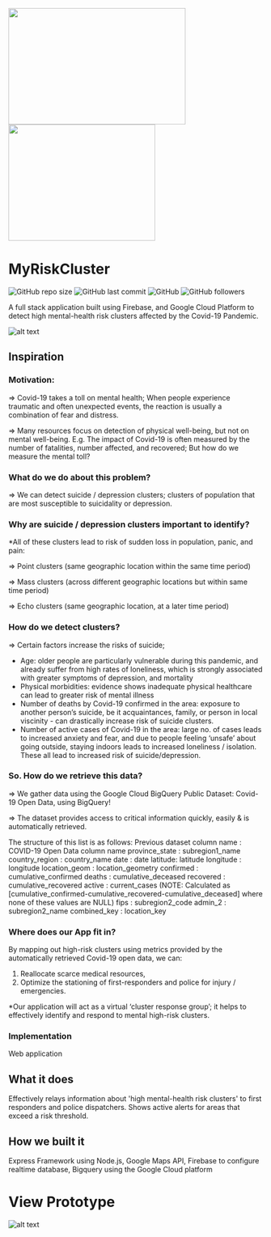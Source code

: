 <a href="url"><img src="https://github.com/tashakim/my-risk-cluster/blob/master/views/images/Original_crop_easyy.png" align="left" height="230" width="350" ></a>
<a href="url"><img src="https://github.com/tashakim/my-risk-cluster/blob/master/views/images/Dark_mode.png" align="center" height="230" width="290" ></a>


# MyRiskCluster
![GitHub repo size](https://img.shields.io/github/repo-size/tashakim/MyRiskCluster)
![GitHub last commit](https://img.shields.io/github/last-commit/tashakim/MyRiskCluster)
![GitHub](https://img.shields.io/github/license/tashakim/MyRiskCluster)
![GitHub followers](https://img.shields.io/github/followers/tashakim?label=Followers&style=social)


A full stack application built using Firebase, and Google Cloud Platform to detect high mental-health risk clusters affected by the Covid-19 Pandemic.

![alt text](https://github.com/tashakim/my-risk-cluster/blob/master/views/images/preview.png?raw=true)


## Inspiration

### Motivation: 
=> Covid-19 takes a toll on mental health; When people experience traumatic and often unexpected events, the reaction is usually a combination of fear and distress.

=> Many resources focus on detection of physical well-being, but not on mental well-being. E.g. The impact of Covid-19 is often measured by the number of fatalities, number affected, and recovered; But how do we measure the mental toll?


### What do we do about this problem?
=> We can detect suicide / depression clusters; clusters of population that are most susceptible to suicidality or depression.


### Why are suicide / depression clusters important to identify?
*All of these clusters lead to risk of sudden loss in population, panic, and pain:

=> Point clusters (same geographic location within the same time period)

=> Mass clusters (across different geographic locations but within same time period)

=> Echo clusters (same geographic location, at a later time period)



### How do we detect clusters?
=> Certain factors increase the risks of suicide;

- Age: older people are particularly vulnerable during this pandemic, and already suffer from high rates of loneliness, which is strongly associated with greater symptoms of depression, and mortality
- Physical morbidities: evidence shows inadequate physical healthcare can lead to greater risk of mental illness
- Number of deaths by Covid-19 confirmed in the area: exposure to another person’s suicide, be it acquaintances, family, or person in local viscinity - can drastically increase risk of suicide clusters.
- Number of active cases of Covid-19 in the area: large no. of cases leads to increased anxiety and fear, and due to people feeling ‘unsafe’ about going outside, staying indoors leads to increased loneliness / isolation. These all lead to increased risk of suicide/depression.

### So. How do we retrieve this data?
=> We gather data using the Google Cloud BigQuery Public Dataset: Covid-19 Open Data, using BigQuery!

=> The dataset provides access to critical information quickly, easily & is automatically retrieved.

The structure of this list is as follows:
Previous dataset column name : COVID-19 Open Data column name
province_state : subregion1_name
country_region : country_name
date : date
latitude: latitude
longitude : longitude
location_geom : location_geometry
confirmed : cumulative_confirmed
deaths : cumulative_deceased
recovered : cumulative_recovered
active : current_cases (NOTE: Calculated as [cumulative_confirmed-cumulative_recovered-cumulative_deceased] where none of these values are NULL)
fips : subregion2_code
admin_2 : subregion2_name
combined_key : location_key

### Where does our App fit in?
By mapping out high-risk clusters using metrics provided by the automatically retrieved Covid-19 open data, we can:
1. Reallocate scarce medical resources,
2. Optimize the stationing of first-responders and police for injury / emergencies.

*Our application will act as a virtual ‘cluster response group’; it helps to effectively identify and respond to mental high-risk clusters.

### Implementation
Web application 


## What it does
Effectively relays information about 'high mental-health risk clusters' to first responders and police dispatchers.
Shows active alerts for areas that exceed a risk threshold.

## How we built it
Express Framework using Node.js, Google Maps API, Firebase to configure realtime database, Bigquery using the Google Cloud platform

# View Prototype 
![alt text](https://github.com/tashakim/my-risk-cluster/blob/master/views/images/prototype.png?raw=true)

